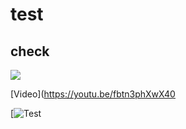 # test
## check


![](https://media.giphy.com/media/yxSUYl58s2Z3sdPQme/giphy.gif)





[Video](https://youtu.be/fbtn3phXwX40





[![Test](http://www.youtube.com/watch?v=fbtn3phXwX4&feature=youtu.be)


